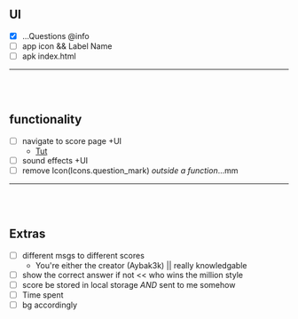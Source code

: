 ## UI

- [X] ...Questions @info
- [ ] app icon && Label Name
- [ ] apk index.html

___
<br><br>


## functionality

- [ ] navigate to score page +UI
    - [Tut](https://www.javatpoint.com/flutter-navigation-and-routing)
- [ ] sound effects +UI
- [ ] remove Icon(Icons.question_mark) _outside a function_...mm

___
<br><br>


## Extras

<!-- ! really worth if ! with projects like $Last_Pirate -->
- [ ] different msgs to different scores
    - You're either the creator (Aybak3k) || really knowledgable
- [ ] show the correct answer if not << who wins the million style
- [ ] score be stored in local storage *AND* sent to me somehow
- [ ] Time spent
- [ ] bg accordingly
